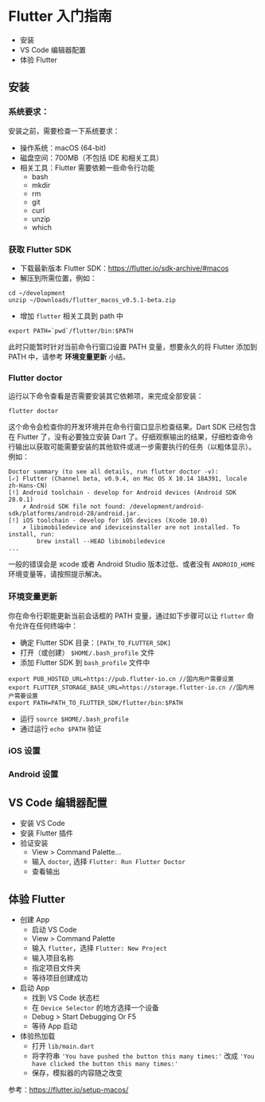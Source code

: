 # Flutter 入门指南

* 安装
* VS Code 编辑器配置
* 体验 Flutter

## 安装

### 系统要求：
安装之前，需要检查一下系统要求：

* 操作系统：macOS (64-bit)
* 磁盘空间：700MB（不包括 IDE 和相关工具）
* 相关工具：Flutter 需要依赖一些命令行功能
    * bash
    * mkdir
    * rm
    * git
    * curl
    * unzip
    * which

### 获取 Flutter SDK

* 下载最新版本 Flutter SDK：https://flutter.io/sdk-archive/#macos
* 解压到所需位置，例如：

```
cd ~/development
unzip ~/Downloads/flutter_macos_v0.5.1-beta.zip
```

* 增加 `flutter` 相关工具到 path 中

```
export PATH=`pwd`/flutter/bin:$PATH
```

此时只能暂时针对当前命令行窗口设置 PATH 变量，想要永久的将 Flutter 添加到 PATH 中，请参考 **环境变量更新** 小结。

### Flutter doctor
运行以下命令查看是否需要安装其它依赖项，来完成全部安装：

```
flutter doctor
```

这个命令会检查你的开发环境并在命令行窗口显示检查结果。Dart SDK 已经包含在 Flutter 了，没有必要独立安装 Dart 了。仔细观察输出的结果，仔细检查命令行输出以获取可能需要安装的其他软件或进一步需要执行的任务（以粗体显示）。例如：

```
Doctor summary (to see all details, run flutter doctor -v):
[✓] Flutter (Channel beta, v0.9.4, on Mac OS X 10.14 18A391, locale zh-Hans-CN)
[!] Android toolchain - develop for Android devices (Android SDK 28.0.1)
    ✗ Android SDK file not found: /development/android-sdk/platforms/android-28/android.jar.
[!] iOS toolchain - develop for iOS devices (Xcode 10.0)
    ✗ libimobiledevice and ideviceinstaller are not installed. To install, run:
        brew install --HEAD libimobiledevice
...
```

一般的错误会是 xcode 或者 Android Studio 版本过低、或者没有 `ANDROID_HOME` 环境变量等，请按照提示解决。

### 环境变量更新
你在命令行职能更新当前会话框的 PATH 变量，通过如下步骤可以让 `flutter` 命令允许在任何终端中：

* 确定 Flutter SDK 目录：`[PATH_TO_FLUTTER_SDK]`
* 打开（或创建） `$HOME/.bash_profile` 文件
* 添加 Flutter SDK 到 `bash_profile` 文件中

```
export PUB_HOSTED_URL=https://pub.flutter-io.cn //国内用户需要设置
export FLUTTER_STORAGE_BASE_URL=https://storage.flutter-io.cn //国内用户需要设置
export PATH=PATH_TO_FLUTTER_SDK/flutter/bin:$PATH
```

* 运行 `source $HOME/.bash_profile`
* 通过运行 `echo $PATH` 验证

### iOS 设置

### Android 设置

## VS Code 编辑器配置
* 安装 VS Code
* 安装 Flutter 插件
* 验证安装
    * View > Command Palette…
    * 输入 `doctor`, 选择 `Flutter: Run Flutter Doctor`
    * 查看输出

## 体验 Flutter
* 创建 App
    * 启动 VS Code
    * View > Command Palette
    * 输入 `flutter`，选择 `Flutter: New Project`
    * 输入项目名称
    * 指定项目文件夹
    * 等待项目创建成功
* 启动 App
    * 找到 VS Code 状态栏
    * 在 `Device Selector` 的地方选择一个设备
    * Debug > Start Debugging Or F5
    * 等待 App 启动
* 体验热加载
    * 打开 `lib/main.dart`
    * 将字符串 `'You have pushed the button this many times:'` 改成 `'You have clicked the button this many times:'`
    * 保存，模拟器的内容随之改变

参考：https://flutter.io/setup-macos/